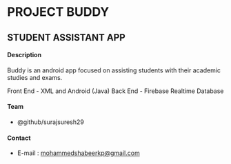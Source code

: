 # PROJECT BUDDY
## STUDENT ASSISTANT APP
#### Description
Buddy is an android app focused on assisting students with their academic studies and exams.

Front End - XML and Android (Java)
Back End - Firebase Realtime Database
#### Team
* @github/surajsuresh29
#### Contact
* E-mail : mohammedshabeerkp@gmail.com

